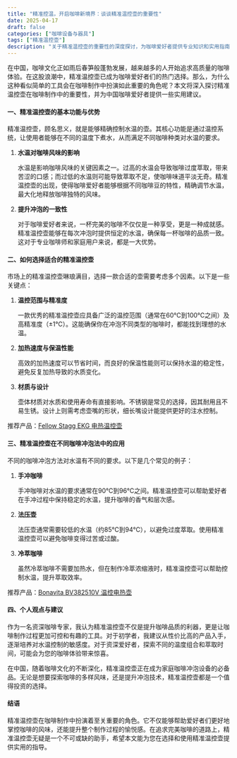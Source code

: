 ```yaml
---
title: "精准控温，开启咖啡新境界：谈谈精准温控壶的重要性"
date: 2025-04-17
draft: false
categories: ["咖啡设备与器具"]
tags: ["精准温控壶"]
description: "关于精准温控壶的重要性的深度探讨，为咖啡爱好者提供专业知识和实用指南。"
---
```


在中国，咖啡文化正如雨后春笋般蓬勃发展，越来越多的人开始追求高质量的咖啡体验。在这股浪潮中，精准温控壶已成为咖啡爱好者们的热门选择。那么，为什么这种看似简单的工具会在咖啡制作中扮演如此重要的角色呢？本文将深入探讨精准温控壶在咖啡制作中的重要性，并为中国咖啡爱好者提供一些实用建议。

#### 一、精准温控壶的基本功能与优势

精准温控壶，顾名思义，就是能够精确控制水温的壶。其核心功能是通过温控系统，让使用者能够在不同的温度下煮水，从而满足不同咖啡种类对水温的要求。

1. **水温对咖啡风味的影响**

   水温是影响咖啡风味的关键因素之一。过高的水温会导致咖啡过度萃取，带来苦涩的口感；而过低的水温则可能导致萃取不足，使咖啡味道平淡无奇。精准温控壶的出现，使得咖啡爱好者能够根据不同咖啡豆的特性，精确调节水温，最大化地释放咖啡独特的风味。

2. **提升冲泡的一致性**

   对于咖啡爱好者来说，一杯完美的咖啡不仅仅是一种享受，更是一种成就感。精准温控壶能够在每次冲泡时提供恒定的水温，确保每一杯咖啡的品质一致。这对于专业咖啡师和家庭用户来说，都是一大优势。

#### 二、如何选择适合的精准温控壶

市场上的精准温控壶琳琅满目，选择一款合适的壶需要考虑多个因素。以下是一些关键点：

1. **温控范围与精准度**

   一款优秀的精准温控壶应具备广泛的温控范围（通常在60℃到100℃之间）及高精准度（±1℃）。这能确保你在冲泡不同类型的咖啡时，都能找到理想的水温。

2. **加热速度与保温性能**

   高效的加热速度可以节省时间，而良好的保温性能则可以保持水温的稳定性，避免反复加热导致的水质变化。

3. **材质与设计**

   壶体材质对水质和使用寿命有直接影响。不锈钢是常见的选择，因其耐用且不易生锈。设计上则需考虑壶嘴的形状，细长嘴设计能提供更好的注水控制。

推荐产品：[Fellow Stagg EKG 电热温控壶](https://www.amazon.com/dp/B077JBQZPX?tag=coffeeprism-20)

#### 三、精准温控壶在不同咖啡冲泡法中的应用

不同的咖啡冲泡方法对水温有不同的要求。以下是几个常见的例子：

1. **手冲咖啡**

   手冲咖啡对水温的要求通常在90℃到96℃之间。精准温控壶可以帮助爱好者在手冲过程中保持稳定的水温，提升咖啡的香气和层次感。

2. **法压壶**

   法压壶通常需要较低的水温（约85℃到94℃），以避免过度萃取。使用精准温控壶可以避免咖啡变得过苦或过酸。

3. **冷萃咖啡**

   虽然冷萃咖啡不需要加热水，但在制作冷萃浓缩液时，精准温控壶可以帮助控制水温，提升萃取效率。

推荐产品：[Bonavita BV382510V 温控电热壶](https://www.amazon.com/dp/B005YR0F40?tag=coffeeprism-20)

#### 四、个人观点与建议

作为一名资深咖啡专家，我认为精准温控壶不仅是提升咖啡品质的利器，更是让咖啡制作过程更加可控和有趣的工具。对于初学者，我建议从性价比高的产品入手，逐渐培养对水温控制的敏感度。对于资深爱好者，探索不同的温度组合和萃取时间，可能会为您的咖啡体验带来惊喜。

在中国，随着咖啡文化的不断深化，精准温控壶正在成为家庭咖啡冲泡设备的必备品。无论是想要探索咖啡的多样风味，还是提升冲泡技术，精准温控壶都是一个值得投资的选择。

#### 结语

精准温控壶在咖啡制作中扮演着至关重要的角色。它不仅能够帮助爱好者们更好地掌控咖啡的风味，还能提升整个制作过程的愉悦感。在追求完美咖啡的道路上，精准温控壶无疑是一个不可或缺的助手，希望本文能为您在选择和使用精准温控壶提供实用的指导。